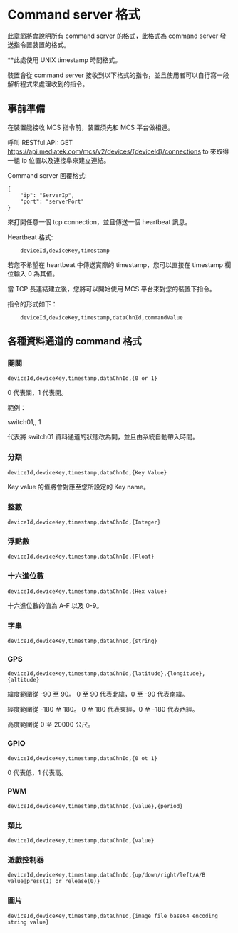 # Command server 格式

此章節將會說明所有 command server 的格式，此格式為 command server 發送指令置裝置的格式。

**此處使用 UNIX timestamp 時間格式。

裝置會從 command server 接收到以下格式的指令，並且使用者可以自行寫一段解析程式來處理收到的指令。



## 事前準備

在裝置能接收 MCS 指令前，裝置須先和 MCS 平台做相連。


呼叫 RESTful API: GET https://api.mediatek.com/mcs/v2/devices/{deviceId}/connections to 來取得一組 ip 位置以及連接阜來建立連結。

Command server 回覆格式:

```
{
    "ip": "ServerIp",
    "port": "serverPort"
}

```
來打開任意一個 tcp connection，並且傳送一個 heartbeat 訊息。

Heartbeat 格式:

```
    deviceId,deviceKey,timestamp

```

若您不希望在 heartbeat 中傳送實際的 timestamp，您可以直接在 timestamp 欄位輸入 0 為其值。

當 TCP 長連結建立後，您將可以開始使用 MCS 平台來對您的裝置下指令。

指令的形式如下：
```
    deviceId,deviceKey,timestamp,dataChnId,commandValue

```


## 各種資料通道的 command 格式


### 開關

```
deviceId,deviceKey,timestamp,dataChnId,{0 or 1}

```
0 代表關，1 代表開。

範例：

switch01,, 1

代表將 switch01 資料通道的狀態改為開，並且由系統自動帶入時間。

### 分類
```
deviceId,deviceKey,timestamp,dataChnId,{Key Value}
```
Key value 的值將會對應至您所設定的 Key name。

### 整數
```
deviceId,deviceKey,timestamp,dataChnId,{Integer}
```

### 浮點數
```
deviceId,deviceKey,timestamp,dataChnId,{Float}
```

### 十六進位數
```
deviceId,deviceKey,timestamp,dataChnId,{Hex value}
```
十六進位數的值為 A-F 以及 0-9。

### 字串
```
deviceId,deviceKey,timestamp,dataChnId,{string}
```

### GPS
```
deviceId,deviceKey,timestamp,dataChnId,{latitude},{longitude},{altitude}
```

緯度範圍從 -90 至 90。 0 至 90 代表北緯，0 至 -90 代表南緯。

經度範圍從 -180 至 180。 0 至 180 代表東經，0 至 -180 代表西經。

高度範圍從 0 至 20000 公尺。

### GPIO
```
deviceId,deviceKey,timestamp,dataChnId,{0 ot 1}
```
0 代表低，1 代表高。

### PWM
```
deviceId,deviceKey,timestamp,dataChnId,{value},{period}

```

### 類比
```
deviceId,deviceKey,timestamp,dataChnId,{value}

```

### 遊戲控制器
```
deviceId,deviceKey,timestamp,dataChnId,{up/down/right/left/A/B value|press(1) or release(0)}
```

### 圖片
```
deviceId,deviceKey,timestamp,dataChnId,{image file base64 encoding string value}
```
